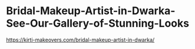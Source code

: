 # Bridal-Makeup-Artist-in-Dwarka-See-Our-Gallery-of-Stunning-Looks
https://kirti-makeovers.com/bridal-makeup-artist-in-dwarka/
